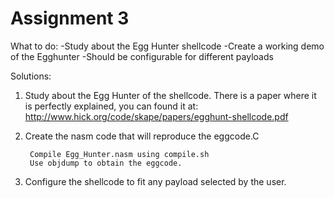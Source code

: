 # Assignment 3

What to do:
-Study about the Egg Hunter shellcode
-Create a working demo of the Egghunter
-Should be configurable for different payloads

Solutions:

1) Study about the Egg Hunter of the shellcode. There is a paper where it is perfectly explained, you can found it at: http://www.hick.org/code/skape/papers/egghunt-shellcode.pdf

2) Create the nasm code that will reproduce the eggcode.C

        Compile Egg_Hunter.nasm using compile.sh 
        Use objdump to obtain the eggcode.
  

3) Configure the shellcode to fit any payload selected by the user.

